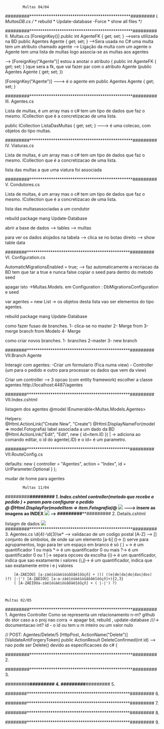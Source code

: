 			Multas 04/04

#########************************************************#########
			I. MultasDB.cs
		/*
		 * rebuild 
		 * Update-database -Force
		 * show all files
		 */


#########************************************************#########
			II. Multas.cs
[ForeignKey()]
		public int AgenteFK { get; set; } -->sera utilizada na BD 
		public Agentes Agente { get; set; } -->Sera usada no C#
uma multa tem um atributo chamado agente --> Ligação da multa com um agente 
o Agente tem uma lista de multas logo associa-se as multas aos agentes 


--> [ForeignKey("Agente")] 
	estou a anotar o atributo ( public int AgenteFK { get; set; } )que sera a fk, que vai fazer par com o atributo Agente (public Agentes Agente { get; set; })

[ForeignKey("Agente")]  ---> é o agente em public Agentes Agente { get; set; }



#########************************************************#########
			III. Agentes.cs

Lista de multas, é um array mas o c# tem um tipo de dados que faz o mesmo. ICollection que é a concretizacao de uma lista.

public ICollection<Multas> ListaDasMultas { get; set; }  ---> é uma colecao, com objetos do tipo multas.

#########************************************************#########
			IV. Viaturas.cs

Lista de multas, é um array mas o c# tem um tipo de dados que faz o mesmo. ICollection que é a concretizacao de uma lista.

lista das multas a que uma viatura foi associada

#########************************************************#########
			V. Condutores.cs

Lista de multas, é um array mas o c# tem um tipo de dados que faz o mesmo. ICollection que é a concretizacao de uma lista.

lista das multasassociadas a um condutor 

rebuild
package mang
 Update-Database

abrir a base de dados --> tables --> multas 

para ver os dados alojados na tabela --> clica se no botao direito --> show table data

########************************************************#########
			VI. Configuration.cs

 AutomaticMigrationsEnabled = true; --> faz automaticamente a recriacao da BD
tem que tar a true e nunca false
copiar o seed para dentro do metodo seed

apagar isto ->Multas.Models.  em  Configuration : DbMigrationsConfiguration<MultasDB> e seed


var agentes = new List<Agentes> -> os objetos desta lista vao ser elementos do tipo agentes.

rebuild
package mang
 Update-Database

como fazer fusao de branches.
	1- clica-se no master 
	2- Merge from 
	3-merge branch from Modelo
	4- Merge

como criar novos branches.
	1- branches
	2-master
	3- new branch

########************************************************#########
			VII.Branch Agente 

Interagir com agentes:
	-Criar um formulario (Fica numa view)
	- Controller (um para o pedido e outro para processar os dados que vem da view)

Criar um controller --> 3 opcao (com entity framework)
escolher a classe agentes
http://localhost:4487/agentes



########************************************************#########
			VII.Index.cshtml

listagem dos agentes
@model IEnumerable<Multas.Models.Agentes>


Helpers:   
	@Html.ActionLink("Create New", "Create")
	@Html.DisplayNameFor(model => model.Fotografia) label associada a um dado da BD
 @Html.ActionLink("Edit", "Edit",
	 new { id=item.ID }) |   -> adiciona ao comando editar, o id do agente(.ID) e o id= é um parametro.


########************************************************#########
			VII.RouteConfig.cs

 defaults: new { controller = "Agentes", action = "Index", id = UrlParameter.Optional }
            );

mudar de home para agentes



			Multas 11/04


#########************************************************#########
			1. Index.cshtml
	controller(metodo que recebe o pedido ) + param para configurar o pedido 	
 @* @Html.DisplayFor(modelItem => item.Fotografia)*@
<img src="~/imagens/"/> ---> insere as imagens ao INDEX
<img src="~/imagens/
			@item.Fotografia"/>  --> 
#########************************************************#########
			2. Details.cshtml

<dl  --> listagm de dados
<img src="~/imagens/@Model.Fotografia"/>
#########************************************************#########
			3. Agentes.cs
\d{4}-\d{3}\w* -->  validacao de um codigo postal 
		[A-Z] --> [] conjunto de simbolos, de onde sai  um elemento
		[a-b] 
		()-> () serve para agrupamentos,
					logo para ter um espaço em branco é só ( )
		+->	  é um quantificador  1 ou mais 
		*->   é um quantificador  0 ou mais
		?->   é um quantificador  0 ou 1
		|->   separa  opcoes da escolha
		{i}-> é um quantificador, indica que sao exatamente i valores
		{i,j}-> é um quantificador, indica que sao exatamente entre  i e j  valores

		[A-ZÁÉÍÓÚ] [a-záéíóúàèìòùãõâêîôûçñ] + ((( ((e|de|da|do|das|dos) )?) |-|') [A-ZÁÉÍÓÚ] [a-a-záéíóúàèìòùãõâêîôûçñ]+){2,3}
		( [A-ZÁÉÍÓÚa-záéíóúàèìòùãõâêîôûçñ] + ( |-|') ?)



	Multas 02/05


#########************************************************#########
			1. Agentes Controller
Como se representa um relacionamento n-m?
github do stor 
caso a o proj nao corra -> apagar bd, rebuild , update-database
///-> documentacao 
int? id - o id  ou tem u m inteiro ou um valor nulo 



 // POST: Agentes/Delete/5
        [HttpPost, ActionName("Delete")]
        [ValidateAntiForgeryToken]
        public ActionResult DeleteConfirmed(int id) --> nao pode ser Delete()
devido as especificacoes do c#
        {


#########************************************************#########
			2. 


#########************************************************#########
			3. 


#########************************************************#########
			4. 
#########************************************************#########
			5.


########************************************************#########
			6.
	

########************************************************#########
			7.

########************************************************#########
			8.

########************************************************#########
			9.